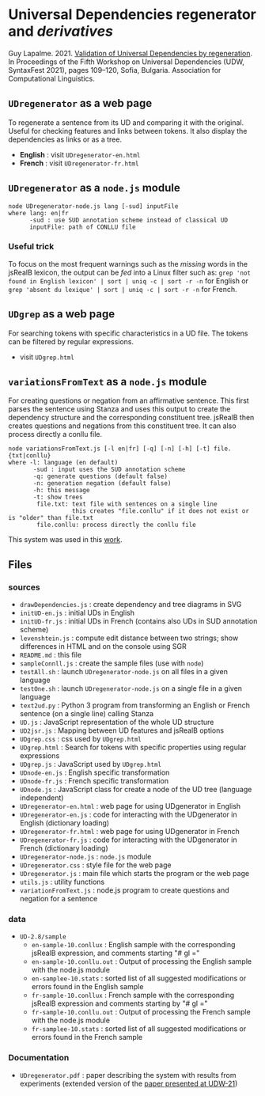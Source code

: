 # Universal Dependencies regenerator and *derivatives*

Guy Lapalme. 2021. [Validation of Universal Dependencies by regeneration](https://aclanthology.org/2021.udw-1.9.pdf). In Proceedings of the Fifth Workshop on Universal Dependencies (UDW, SyntaxFest 2021), pages 109–120, Sofia, Bulgaria. Association for Computational Linguistics.

## `UDregenerator` as a web page
To regenerate a sentence from its UD and comparing it with the original. Useful for checking features and links between tokens. It also display the dependencies as links or as a tree.

* **English** : visit `UDregenerator-en.html`
* **French** : visit `UDregenerator-fr.html`

## `UDregenerator` as a `node.js` module

    node UDregenerator-node.js lang [-sud] inputFile
    where lang: en|fr
          -sud : use SUD annotation scheme instead of classical UD
          inputFile: path of CONLLU file
          
### Useful trick
To focus on the most frequent warnings such as the *missing* words in the jsRealB lexicon, the output can be *fed* into a Linux filter such as: `grep 'not found in English lexicon' | sort | uniq -c | sort -r -n` for English or `grep 'absent du lexique' | sort | uniq -c | sort -r -n` for French.

 
## `UDgrep` as a web page
For searching tokens with specific characteristics in a UD file. The tokens can be filtered by regular expressions.

* visit `UDgrep.html`

## `variationsFromText` as a `node.js` module
For creating questions or negation from an affirmative sentence. This first parses the sentence using Stanza and uses this output to create the dependency structure and the corresponding constituent tree. jsRealB then creates questions and negations from this constituent tree. It can also process directly a conllu file.

    node variationsFromText.js [-l en|fr] [-q] [-n] [-h] [-t] file.{txt|conllu} 
    where -l: language (en default)
           -sud : input uses the SUD annotation scheme
           -q: generate questions (default false) 
           -n: generation negation (default false)
           -h: this message
           -t: show trees
            file.txt: text file with sentences on a single line
                      this creates "file.conllu" if it does not exist or is "older" than file.txt
            file.conllu: process directly the conllu file
            
This system was used in this [work](LeBerre-QuestionGeneration.pdf).
   
## Files

### sources

* `drawDependencies.js` : create dependency and tree diagrams in SVG
* `initUD-en.js` : initial UDs in English
* `initUD-fr.js` : initial UDs in French (contains also UDs in SUD annotation scheme)
* `levenshtein.js` : compute edit distance between two strings; show differences in HTML and on the console using SGR 
* `README.md` : this file
* `sampleConnll.js` : create the sample files (use with `node`)
* `testAll.sh` : launch `UDregenerator-node.js` on all files in a given language
* `testOne.sh` : launch `UDregenerator-node.js` on a single file in a given language
* `text2ud.py` : Python 3 program from transforming an English or French sentence (on a single line) calling Stanza
* `UD.js` : JavaScript representation of the whole UD structure
* `UD2jsr.js` : Mapping between UD features and jsRealB options
* `UDgrep.css` : css used by `UDgrep.html`
* `UDgrep.html` : Search for tokens with specific properties using regular expressions
* `UDgrep.js` : JavaScript used by `UDgrep.html`
* `UDnode-en.js` : English specific transformation 
* `UDnode-fr.js` : French specific transformation
* `UDnode.js` : JavaScript class for create a node of the UD tree (language independent)
* `UDregenerator-en.html` : web page for using UDgenerator in English
* `UDregenerator-en.js` : code for interacting with the UDgenerator in English (dictionary loading)
* `UDregenerator-fr.html` : web page for using UDgenerator in French
* `UDregenerator-fr.js` : code for interacting with the UDgenerator in French (dictionary loading)
* `UDregenerator-node.js` : `node.js` module
* `UDregenerator.css` : style file for the web page
* `UDregenerator.js` : main file which starts the program or the web page
* `utils.js` : utility functions
* `variationFromText.js` : node.js program to create questions and negation for a sentence

### data
* `UD-2.8/sample`
    * `en-sample-10.conllux` : English sample with the corresponding jsRealB expression, and comments starting "# gl ="
    * `en-sample-10.conllu.out` : Output of processing the English sample with the node.js module
    * `en-samplee-10.stats` : sorted list of all suggested modifications or errors found in the English sample
    * `fr-sample-10.conllux` : French sample with the corresponding jsRealB expression and comments starting by "# gl ="
    * `fr-sample-10.conllu.out` : Output of processing the French sample with the node.js module
    * `fr-samplee-10.stats` : sorted list of all suggested modifications or errors found in the French sample

### Documentation
* `UDregenerator.pdf` : paper describing the system with results from experiments (extended version of the [paper presented at UDW-21](https://aclanthology.org/2021.udw-1.9.pdf))